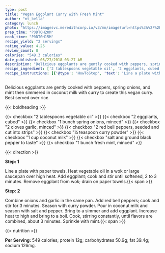 ```yaml
---
type: post
title: "Vegan Eggplant Curry with Fresh Mint"
author: "nt_bella"
category: lunch
photo: "https://imagesvc.meredithcorp.io/v3/mm/image?url=https%3A%2F%2Fimages.media-allrecipes.com%2Fuserphotos%2F5454067.jpg"
prep_time: "P0DT0H20M"
cook_time: "P0DT0H15M"
recipe_yield: "2 servings"
rating_value: 4.25
review_count: 8
calories: "549.3 calories"
date_published: 05/27/2018 03:27 AM
description: "Delicious eggplants are gently cooked with peppers, spring onions, and mint then simmered in coconut milk with curry to create this vegan curry. Best served over rice."
recipe_ingredient: ['2 tablespoons vegetable oil', '2 eggplants, cubed', '1 bunch spring onions, minced', '2 cloves garlic, minced', '2 red bell peppers, seeded and cut into strips', '¼ teaspoon curry powder', '1 cup coconut milk', 'salt and ground black pepper to taste', '1 bunch fresh mint, minced']
recipe_instructions: [{'@type': 'HowToStep', 'text': 'Line a plate with paper towels. Heat vegetable oil in a wok or large saucepan over high heat. Add eggplant; cook and stir until softened, 2 to 3 minutes. Remove eggplant from wok; drain on paper towels.\n'}, {'@type': 'HowToStep', 'text': 'Combine onions and garlic in the same pan. Add red bell peppers; cook and stir for 3 minutes. Season with curry powder. Pour in coconut milk and season with salt and pepper. Bring to a simmer and add eggplant. Increase heat to high and bring to a boil. Cook, stirring constantly, until flavors are combined, about 3 minutes. Sprinkle with mint.\n'}]
---
```


Delicious eggplants are gently cooked with peppers, spring onions, and mint then simmered in coconut milk with curry to create this vegan curry. Best served over rice. 

{{< boldheading >}}

{{< checkbox "2 tablespoons vegetable oil" >}}
{{< checkbox "2  eggplants, cubed" >}}
{{< checkbox "1 bunch spring onions, minced" >}}
{{< checkbox "2 cloves garlic, minced" >}}
{{< checkbox "2  red bell peppers, seeded and cut into strips" >}}
{{< checkbox "¼ teaspoon curry powder" >}}
{{< checkbox "1 cup coconut milk" >}}
{{< checkbox "salt and ground black pepper to taste" >}}
{{< checkbox "1 bunch fresh mint, minced" >}}


{{< direction >}}

**Step: 1**

Line a plate with paper towels. Heat vegetable oil in a wok or large saucepan over high heat. Add eggplant; cook and stir until softened, 2 to 3 minutes. Remove eggplant from wok; drain on paper towels.{{< span >}}

**Step: 2**

Combine onions and garlic in the same pan. Add red bell peppers; cook and stir for 3 minutes. Season with curry powder. Pour in coconut milk and season with salt and pepper. Bring to a simmer and add eggplant. Increase heat to high and bring to a boil. Cook, stirring constantly, until flavors are combined, about 3 minutes. Sprinkle with mint.{{< span >}}

{{< nutrition >}}

**Per Serving:** 549 calories; protein 12g; carbohydrates 50.9g; fat 39.4g; sodium 126mg.
